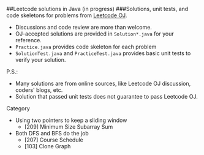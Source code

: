##Leetcode solutions in Java (in progress)
###Solutions, unit tests, and code skeletons for problems from [Leetcode OJ](https://leetcode.com/problemset/algorithms/). 

* Discussions and code review are more than welcome.
* OJ-accepted solutions are provided in `Solution*.java` for your reference.
* `Practice.java` provides code skeleton for each problem
* `SolutionTest.java` and `PracticeTest.java` provides basic unit tests to verify your solution.

P.S.:

- Many solutions are from online sources, like Leetcode OJ discussion, coders' blogs, etc.
- Solution that passed unit tests does not guarantee to pass Leetcode OJ.

Category
- Using two pointers to keep a sliding window
    - [209] Minimum Size Subarray Sum
- Both DFS and BFS do the job 
    - [207] Course Schedule
    - [103] Clone Graph